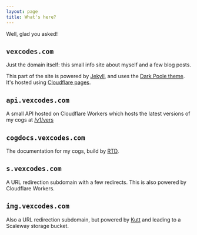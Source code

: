 ```yaml
---
layout: page
title: What's here?
---
```


Well, glad you asked!

## `vexcodes.com`

Just the domain itself: this small info site about myself and a few blog posts.

This part of the site is powered by [Jekyll](http://jekyllrb.com/), and uses the [Dark Poole theme](https://github.com/andrewhwanpark/dark-poole).
It's hosted using [Cloudflare pages](https://pages.cloudflare.com/).

## `api.vexcodes.com`

A small API hosted on Cloudflare Workers which hosts the latest versions of my cogs at [/v1/vers](https://api.vexcodes.com/v1/vers)

## `cogdocs.vexcodes.com`

The documentation for my cogs, build by [RTD](https://readthedocs.org/).

## `s.vexcodes.com`

A URL redirection subdomain with a few redirects. This is also powered by Cloudflare Workers.

## `img.vexcodes.com`

Also a URL redirection subdomain, but powered by [Kutt](https://kutt.it/) and leading to a Scaleway storage bucket.
